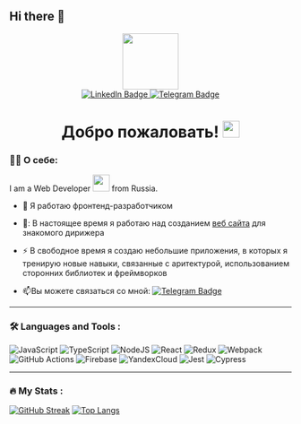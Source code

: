 ## Hi there 👋

<!--
**Kerzolys/Kerzolys** is a ✨ _special_ ✨ repository because its `README.md` (this file) appears on your GitHub profile.

Here are some ideas to get you started:

- 🔭 I’m currently working on ...
- 🌱 I’m currently learning ...
- 👯 I’m looking to collaborate on ...
- 🤔 I’m looking for help with ...
- 💬 Ask me about ...
- 📫 How to reach me: ...
- 😄 Pronouns: ...
- ⚡ Fun fact: ...
-->
<div id="header" align="center">
  <img src="https://media.giphy.com/media/M9gbBd9nbDrOTu1Mqx/giphy.gif" width="100"/>
</div>

<div id="badges" align="center">
  <a href="https://www.linkedin.com/in/gleb-khokhlov-frontend/">
    <img src="https://img.shields.io/badge/LinkedIn-blue?style=for-the-badge&logo=linkedin&logoColor=white" alt="LinkedIn Badge"/>
  </a>
  <a href="https://t.me/kerzolys">
    <img src="https://img.shields.io/badge/Telegram-blue?style=for-the-badge&logo=telegram&logoColor=white" alt="Telegram Badge"/> 
  </a>
  <div id="counter" align="center">
    <img src="https://komarev.com/ghpvc/?username=Kerzolys&style=flat-square&color=blue" alt=""/>
  </div>
  <h1 align="center">
    Добро пожаловать! 
    <img src="https://media.giphy.com/media/hvRJCLFzcasrR4ia7z/giphy.gif" width="30px"/>
  </h1>
</div>

### 👨‍💻 О себе: 
I am a Web Developer <img src="https://media.giphy.com/media/WUlplcMpOCEmTGBtBW/giphy.gif" width="30"> from Russia.
- :telescope: Я работаю фронтенд-разработчиком

- 🌱: В настоящее время я работаю над созданием <a href="https://github.com/Kerzolys/velikanov" target="_blank">веб сайта</a> для знакомого дирижера

- :zap: В свободное время я создаю небольшие приложения, в которых я тренирую новые навыки, связанные с аритектурой, использованием сторонних библиотек и фреймворков

- :mailbox:Вы можете связаться со мной: [![Telegram Badge](https://img.shields.io/badge/-kerzolys-blue?style=flat&logo=Telegram&logoColor=white)](https://t.me/kerzolys)

---

### :hammer_and_wrench: Languages and Tools :
![JavaScript](https://img.shields.io/badge/JavaScript-F7DF1E?style=for-the-badge&logo=javascript&logoColor=black)
![TypeScript](https://img.shields.io/badge/TypeSctipt-316192?style=for-the-badge&logo=typescript&logoColor=white)
![NodeJS](https://img.shields.io/badge/node.js-6DA55F?style=for-the-badge&logo=node.js&logoColor=white)
![React](https://img.shields.io/badge/react-%2320232a.svg?style=for-the-badge&logo=react&logoColor=%2361DAFB)
![Redux](https://img.shields.io/badge/redux-%23593d88.svg?style=for-the-badge&logo=redux&logoColor=white)
![Webpack](https://img.shields.io/badge/webpack-%238DD6F9.svg?style=for-the-badge&logo=webpack&logoColor=black)
![GitHub Actions](https://img.shields.io/badge/github%20actions-%232671E5.svg?style=for-the-badge&logo=githubactions&logoColor=white)
![Firebase](https://img.shields.io/badge/firebase-%23593d88.svg?style=for-the-badge&logo=firebase&logoColor=red)
![YandexCloud](https://img.shields.io/badge/YandexCloud-%6DA55F.svg?style=for-the-badge&logo=YandexCloud&logoColor=yellow)
![Jest](https://img.shields.io/badge/jest-%F7DF54.svg?style=for-the-badge&logo=jest&logoColor=black)
![Cypress](https://img.shields.io/badge/Cypress-%2320254a.svg?style=for-the-badge&logo=Cypress&logoColor=yellow)


---

### :fire: My Stats :

[![GitHub Streak](https://github-readme-streak-stats.herokuapp.com?user=kerzolys)](https://git.io/streak-stats)
[![Top Langs](https://github-readme-stats.vercel.app/api/top-langs/?username=kerzolys)](https://github.com/anuraghazra/github-readme-stats)
